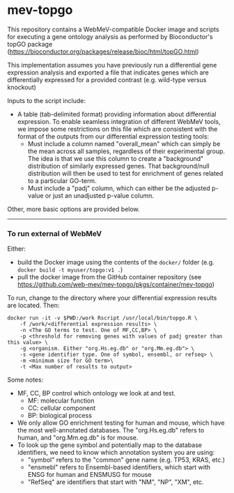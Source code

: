 # mev-topgo

This repository contains a WebMeV-compatible Docker image and scripts for executing a gene ontology analysis as performed by Bioconductor's topGO package (https://bioconductor.org/packages/release/bioc/html/topGO.html)

This implementation assumes you have previously run a differential gene expression analysis and exported a file that indicates genes which are differentially expressed for a provided contrast (e.g. wild-type versus knockout)

Inputs to the script include:
- A table (tab-delimited format) providing information about differential expression. To enable seamless integration of different WebMeV tools, we impose some restrictions on this file which are consistent with the format of the outputs from our differential expression testing tools:
    - Must include a column named "overall_mean" which can simply be the mean across all samples, regardless of their experimental group. The idea is that we use this column to create a "background" distribution of similarly expressed genes. That background/null distribution will then be used to test for enrichment of genes related to a particular GO-term.
    - Must include a "padj" column, which can either be the adjusted p-value or just an unadjusted p-value column.

Other, more basic options are provided below.

---

### To run external of WebMeV

Either:
- build the Docker image using the contents of the `docker/` folder (e.g. `docker build -t myuser/topgo:v1 .`) 
- pull the docker image from the GitHub container repository (see https://github.com/web-mev/mev-topgo/pkgs/container/mev-topgo)

To run, change to the directory where your differential expression results are located. Then:
```
docker run -it -v $PWD:/work Rscript /usr/local/bin/topgo.R \
    -f /work/<differential expression results> \
    -n <The GO terms to test. One of MF,CC,BP> \
    -p <threshold for removing genes with values of padj greater than this value> \
    -g <organism. Either "org.Hs.eg.db" or "org.Mm.eg.db"> \
    -s <gene identifier type. One of symbol, ensembl, or refseq> \
    -m <minimum size for GO term>\
    -t <Max number of results to output>
```
Some notes:
- MF, CC, BP control which ontology we look at and test. 
    - MF: molecular function
    - CC: cellular component
    - BP: biological process
- We only allow GO enrichment testing for human and mouse, which have the most well-annotated databases. The "org.Hs.eg.db" refers to human, and "org.Mm.eg.db" is for mouse.
- To look up the gene symbol and potentially map to the database identifiers, we need to know which annotation system you are using:
    - "symbol" refers to the "common" gene name (e.g. TP53, KRAS, etc.)
    - "ensmebl" refers to Ensembl-based identifiers, which start with ENSG for human and ENSMUSG for mouse
    - "RefSeq" are identifiers that start with "NM", "NP", "XM", etc.